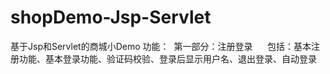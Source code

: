 # shopDemo-Jsp-Servlet
基于Jsp和Servlet的商城小Demo
功能：
  第一部分：注册登录
      包括：基本注册功能、基本登录功能、验证码校验、登录后显示用户名、退出登录、自动登录
     
